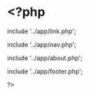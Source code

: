 # <?php

include '../app/link.php';

include '../app/nav.php';

include '../app/about.php';

include '../app/footer.php';

?>
